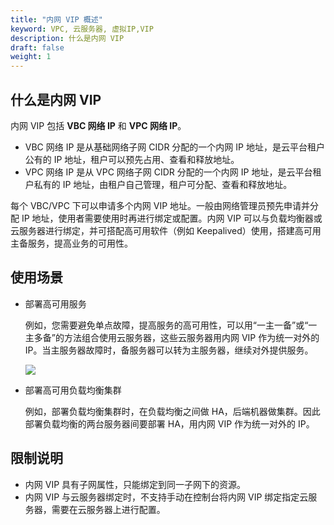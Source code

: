 ```yaml
---
title: "内网 VIP 概述"
keyword: VPC, 云服务器, 虚拟IP,VIP
description: 什么是内网 VIP
draft: false
weight: 1
---
```


## 什么是内网 VIP

内网 VIP 包括 **VBC 网络 IP** 和 **VPC 网络 IP**。

- VBC 网络 IP 是从基础网络子网 CIDR 分配的一个内网 IP 地址，是云平台租户公有的 IP 地址，租户可以预先占用、查看和释放地址。
- VPC 网络 IP 是从 VPC 网络子网 CIDR 分配的一个内网 IP 地址，是云平台租户私有的 IP 地址，由租户自己管理，租户可分配、查看和释放地址。

每个 VBC/VPC 下可以申请多个内网 VIP 地址。一般由网络管理员预先申请并分配 IP 地址，使用者需要使用时再进行绑定或配置。内网 VIP 可以与负载均衡器或云服务器进行绑定，并可搭配高可用软件（例如 Keepalived）使用，搭建高可用主备服务，提高业务的可用性。

## 使用场景

- 部署高可用服务

  例如，您需要避免单点故障，提高服务的高可用性，可以用“一主一备”或“一主多备”的方法组合使用云服务器，这些云服务器用内网 VIP 作为统一对外的 IP。当主服务器故障时，备服务器可以转为主服务器，继续对外提供服务。

  ![](../../../_images/vip.svg)

- 部署高可用负载均衡集群

  例如，部署负载均衡集群时，在负载均衡之间做 HA，后端机器做集群。因此部署负载均衡的两台服务器间要部署 HA，用内网 VIP 作为统一对外的 IP。


## 限制说明

- 内网 VIP 具有子网属性，只能绑定到同一子网下的资源。
- 内网 VIP 与云服务器绑定时，不支持手动在控制台将内网 VIP 绑定指定云服务器，需要在云服务器上进行配置。
